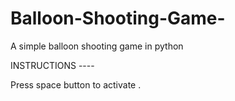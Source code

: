 # Balloon-Shooting-Game-
A simple balloon shooting game in python

INSTRUCTIONS ----

Press space button to activate .
